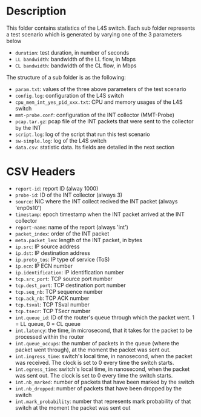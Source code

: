 
# Description

This folder contains statistics of the L4S switch. Each sub folder represents a test scenario which is generated by varying one of the 3 parameters below
- `duration`: test duration, in number of seconds
- `LL bandwidth`: bandwidth of the LL flow, in Mbps
- `CL bandwidth`: bandwidth of the CL flow, in Mbps

The structure of a sub folder is as the following:

- `param.txt`: values of the three above parameters of the test scenario
- `config.log`: configuration of the L4S switch
- `cpu_mem_int_yes_pid_xxx.txt`: CPU and memory usages of the L4S switch
- `mmt-probe.conf`: configuration of the INT collector (MMT-Probe)
- `pcap.tar.gz`: pcap file of the INT packets that were sent to the collector by the INT
- `script.log`: log of the script that run this test scenario
- `sw-simple.log`: log of the L4S switch
- `data.csv`: statistic data. Its fields are detailed in the next section


# CSV Headers

- `report-id`: report ID (alway 1000)
- `probe-id`: ID of the INT collector (always 3)
- `source`: NIC where the INT collect recived the INT packet (always 'enp0s10')
- `timestamp`: epoch timestamp when the INT packet arrived at the INT collector
- `report-name`: name of the report (always 'int')
- `packet_index`: order of the INT packet
- `meta.packet_len`: length of the INT packet, in bytes
- `ip.src`: IP source address
- `ip.dst`: IP destination address
- `ip.proto_tos`: IP type of service (ToS)
- `ip.ecn`: IP ECN number
- `ip.identification`: IP identification number
- `tcp.src_port`: TCP source port number
- `tcp.dest_port`: TCP destination port number
- `tcp.seq_nb`: TCP sequence number
- `tcp.ack_nb`: TCP ACK number
- `tcp.tsval`: TCP TSval number
- `tcp.tsecr`: TCP TSecr number
- `int.queue_id`: ID of the router's queue through which the packet went. 1 = LL queue, 0 = CL queue 
- `int.latency`: the time, in microsecond, that it takes for the packet to be processed within the router
- `int.queue_occups`: the number of packets in the queue (where the packet went through), at the moment the packet was sent out.
- `int.ingress_time`: switch's local time, in nanosecond, when the packet was received. The clock is set to 0 every time the switch starts.
- `int.egress_time`: switch's local time, in nanosecond, when the packet was sent out. The clock is set to 0 every time the switch starts.
- `int.nb_marked`: number of packets that have been marked by the switch
- `int.nb_dropped`: number of packets that have been dropped by the switch
- `int.mark_probability`: number that represents mark probability of that switch at the moment the packet was sent out
